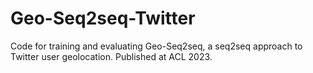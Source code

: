 # Geo-Seq2seq-Twitter
Code for training and evaluating Geo-Seq2seq, a seq2seq approach to Twitter user geolocation. Published at ACL 2023.
